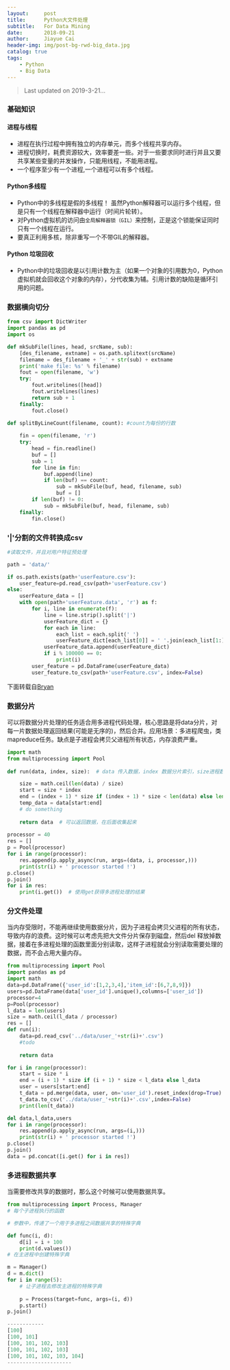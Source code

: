 ```yaml
---
layout:     post
title:      Python大文件处理
subtitle:   For Data Mining
date:       2018-09-21
author:     Jiayue Cai
header-img: img/post-bg-rwd-big_data.jpg
catalog: true
tags:
    - Python
    - Big Data
---
```



> Last updated on 2019-3-21... 

### 基础知识

#### 进程与线程

- 进程在执行过程中拥有独立的内存单元，而多个线程共享内存。
- 进程切换时，耗费资源较大，效率要差一些。对于一些要求同时进行并且又要共享某些变量的并发操作，只能用线程，不能用进程。
- 一个程序至少有一个进程,一个进程可以有多个线程。

#### Python多线程

- Python中的多线程是假的多线程！ 虽然Python解释器可以运行多个线程，但是只有一个线程在解释器中运行（时间片轮转）。
- 对Python虚拟机的访问由`全局解释器锁（GIL）`来控制，正是这个锁能保证同时只有一个线程在运行。
- 要真正利用多核，除非重写一个不带GIL的解释器。

#### Python 垃圾回收

- Python中的垃圾回收是以引用计数为主（如果一个对象的引用数为0，Python虚拟机就会回收这个对象的内存），分代收集为辅。引用计数的缺陷是循环引用的问题。

### 数据横向切分

```python
from csv import DictWriter
import pandas as pd
import os

def mkSubFile(lines, head, srcName, sub):
    [des_filename, extname] = os.path.splitext(srcName)
    filename = des_filename + '_' + str(sub) + extname
    print('make file: %s' % filename)
    fout = open(filename, 'w')
    try:
        fout.writelines([head])
        fout.writelines(lines)
        return sub + 1
    finally:
        fout.close()
		
def splitByLineCount(filename, count): #count为每份的行数

    fin = open(filename, 'r')
    try:
        head = fin.readline()
        buf = []
        sub = 1
        for line in fin:
            buf.append(line)
            if len(buf) == count:
                sub = mkSubFile(buf, head, filename, sub)
                buf = []
        if len(buf) != 0:
            sub = mkSubFile(buf, head, filename, sub)
    finally:
        fin.close()
```

### '|'分割的文件转换成csv

```python
#读取文件，并且对用户特征预处理

path = 'data/'

if os.path.exists(path+'userFeature.csv'):
    user_feature=pd.read_csv(path+'userFeature.csv')
else:
    userFeature_data = []
    with open(path+'userFeature.data', 'r') as f:
        for i, line in enumerate(f):
            line = line.strip().split('|')
            userFeature_dict = {}
            for each in line:
                each_list = each.split(' ')
                userFeature_dict[each_list[0]] = ' '.join(each_list[1:])
            userFeature_data.append(userFeature_dict)
            if i % 100000 == 0:
                print(i)
        user_feature = pd.DataFrame(userFeature_data)
        user_feature.to_csv(path+'userFeature.csv', index=False)
```

下面转载自[Bryan](https://blog.csdn.net/Bryan__/article/details/78786648)

### 数据分片

可以将数据分片处理的任务适合用多进程代码处理，核心思路是将data分片，对每一片数据处理返回结果(可能是无序的)，然后合并。应用场景：多进程爬虫，类mapreduce任务。缺点是子进程会拷贝父进程所有状态，内存浪费严重。

```python
import math
from multiprocessing import Pool
 
def run(data, index, size):  # data 传入数据，index 数据分片索引，size进程数

    size = math.ceil(len(data) / size)
    start = size * index
    end = (index + 1) * size if (index + 1) * size < len(data) else len(data)
    temp_data = data[start:end]
    # do something
    
    return data  # 可以返回数据，在后面收集起来
    
processor = 40
res = []
p = Pool(processor)
for i in range(processor):
    res.append(p.apply_async(run, args=(data, i, processor,)))
    print(str(i) + ' processor started !')
p.close()
p.join()
for i in res:
    print(i.get())  # 使用get获得多进程处理的结果
```

### 分文件处理

当内存受限时，不能再继续使用数据分片，因为子进程会拷贝父进程的所有状态，导致内存的浪费。这时候可以考虑先把大文件分片保存到磁盘，然后del 释放掉数据，接着在多进程处理的函数里面分别读取，这样子进程就会分别读取需要处理的数据，而不会占用大量内存。

```python
from multiprocessing import Pool
import pandas as pd
import math
data=pd.DataFrame({'user_id':[1,2,3,4],'item_id':[6,7,8,9]})
users=pd.DataFrame(data['user_id'].unique(),columns=['user_id'])
processor=4
p=Pool(processor)
l_data = len(users)
size = math.ceil(l_data / processor)
res = []
def run(i):
    data=pd.read_csv('../data/user_'+str(i)+'.csv')
    #todo
    
    return data

for i in range(processor):
    start = size * i
    end = (i + 1) * size if (i + 1) * size < l_data else l_data
    user = users[start:end]
    t_data = pd.merge(data, user, on='user_id').reset_index(drop=True)
    t_data.to_csv('../data/user_'+str(i)+'.csv',index=False)
    print(len(t_data))

del data,l_data,users
for i in range(processor):
    res.append(p.apply_async(run, args=(i,)))
    print(str(i) + ' processor started !')
p.close()
p.join()
data = pd.concat([i.get() for i in res])
```

### 多进程数据共享

当需要修改共享的数据时，那么这个时候可以使用数据共享。

```python
from multiprocessing import Process, Manager
# 每个子进程执行的函数

# 参数中，传递了一个用于多进程之间数据共享的特殊字典

def func(i, d):
    d[i] = i + 100
    print(d.values())
# 在主进程中创建特殊字典

m = Manager()
d = m.dict()
for i in range(5):
    # 让子进程去修改主进程的特殊字典
    
    p = Process(target=func, args=(i, d))
    p.start()
p.join()

------------
[100]
[100, 101]
[100, 101, 102, 103]
[100, 101, 102, 103]
[100, 101, 102, 103, 104]
---------------------
```
